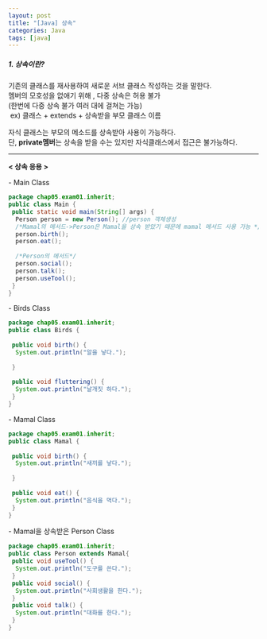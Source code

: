 ```yaml
---
layout: post
title: "[Java] 상속"
categories: Java
tags: [java]
---
```


##### 1\. 상속이란?  
기존의 클래스를 재사용하여 새로운 서브 클래스 작성하는 것을 말한다.  
멤버의 모호성을 없애기 위해 , 다중 상속은 허용 불가   
(한번에 다중 상속 불가 여러 대에 걸쳐는 가능)  
 ex) 클래스 + extends + 상속받을 부모 클래스 이름  
  
자식 클래스는 부모의 메소드를 상속받아 사용이 가능하다.   
단, **private멤버**는 상속을 받을 수는 있지만 자식클래스에서 접근은 불가능하다.  

---

**< 상속 응용 >**

\- Main Class

~~~java
package chap05.exam01.inherit;
public class Main {
 public static void main(String[] args) {
  Person person = new Person(); //person 객체생성
  /*Mamal의 메서드->Person은 Mamal을 상속 받았기 때문에 mamal 메서드 사용 가능 */
  person.birth();
  person.eat();
  
  /*Person의 메서드*/ 
  person.social();
  person.talk();
  person.useTool();
 }
}

~~~

\- Birds Class

~~~java
package chap05.exam01.inherit;
public class Birds {
 
 public void birth() {
  System.out.println("알을 낳다.");
  
 }
 
 public void fluttering() {
  System.out.println("날개짓 하다.");
 }
}

~~~

\- Mamal Class

~~~java
package chap05.exam01.inherit;
public class Mamal {
 
 public void birth() {
  System.out.println("새끼를 낳다.");
  
 }
 
 public void eat() {
  System.out.println("음식을 먹다.");
 }
}

~~~

\- Mamal을 상속받은 Person Class

~~~java
package chap05.exam01.inherit;
public class Person extends Mamal{
 public void useTool() {
  System.out.println("도구를 쓴다.");
 }
 public void social() {
  System.out.println("사회생활을 한다.");
 }
 public void talk() {
  System.out.println("대화를 한다.");
 }
}

~~~
